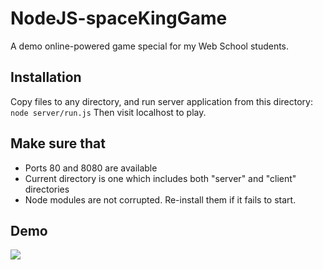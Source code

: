 NodeJS-spaceKingGame
====================

A demo online-powered game special for my Web School students.

## Installation

Copy files to any directory, and run server application from this directory: <code>node server/run.js</code>
Then visit localhost to play.

## Make sure that

+ Ports 80 and 8080 are available
+ Current directory is one which includes both "server" and "client" directories
+ Node modules are not corrupted. Re-install them if it fails to start.

## Demo

<img src="https://camo.githubusercontent.com/72fd04d8997959329b5c6a88e97d0eac3a144c0c/68747470733a2f2f70732e766b2e6d652f633533393331382f7532363630313231322f646f63732f3633343534323064663036312f53706163654b696e672e6769663f65787472613d6b51384f5950457853426648374f4a4c4d752d7a54634979664d4a472d5a467a61466f507174755a6a654e6a574c6b4e6879506a38576664686845325076696a4335745954716577324f7a616d376c4a4d37417362325077304d364a6b6e49"/>
